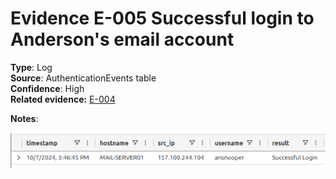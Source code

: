 # Evidence E-005 Successful login to Anderson's email account

**Type**: Log  
**Source**: AuthenticationEvents table  
**Confidence**: High  
**Related evidence:** [E-004](evidence/E-004_Employee_credential_harvest_on_fake_portal.md)  

**Notes**: 

![Successful login to Anderson's email account](images/E-005_Successful_login_to_Andersons_email_account.png)